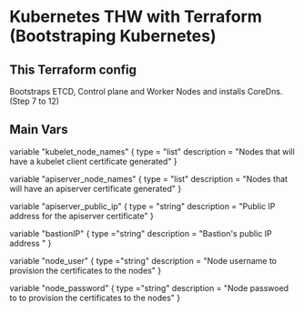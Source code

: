 # Kubernetes THW with Terraform (Bootstraping Kubernetes)

## This Terraform config

Bootstraps ETCD, Control plane and Worker Nodes and installs CoreDns. (Step 7 to 12)

## Main Vars

variable "kubelet_node_names" {
  type        = "list"
  description = "Nodes that will have a kubelet client certificate generated"
}

variable "apiserver_node_names" {
  type        = "list"
  description = "Nodes that will have an apiserver certificate generated"
}

variable "apiserver_public_ip" {
  type        = "string"
  description = "Public IP address for the apiserver certificate"
}

variable "bastionIP" {
  type ="string"
  description = "Bastion's public IP address "
}

variable "node_user" {
  type ="string"
  description = "Node username to provision the certificates to the nodes"
}

variable "node_password" {
  type ="string"
  description = "Node passwoed to to provision the certificates to the nodes"
}